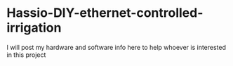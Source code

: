 # Hassio-DIY-ethernet-controlled-irrigation
I will post my hardware and software info here to help whoever is interested in this project
